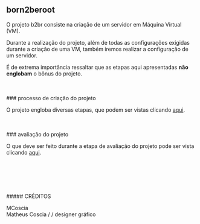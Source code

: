 ## born2beroot

<p>O projeto b2br consiste na criação de um servidor em Máquina Virtual (VM).</p>
<p>Durante a realização do projeto, além de todas as configurações exigidas durante a criação de uma VM, também iremos realizar a configuração de um servidor.</p>
<p>É de extrema importância ressaltar que as etapas aqui apresentadas <b>não englobam</b> o bônus do projeto.</p>

<br>
<br>
### processo de criação do projeto

<p>O projeto engloba diversas etapas, que podem ser vistas clicando <a href="https://github.com/MatheusCoscia/42born2beroot/blob/main/PROJECT_CREATION_PROCESS.md">aqui</a>.</p>

<br>
<br>
### avaliação do projeto

<p>O que deve ser feito durante a etapa de avaliação do projeto pode ser vista
clicando <a href="https://github.com/MatheusCoscia/42born2beroot/blob/main/EVALUATION.md">aqui</a>.</p>

<br>
<br>
<br>
<br>
<br>
##### CRÉDITOS

<p>MCoscia<br>
Matheus Coscia / / designer gráfico</p>
